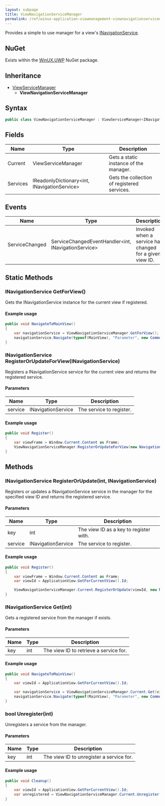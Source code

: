 ```yaml
---
layout: subpage
title: ViewNavigationServiceManager
permalink: /ref/winux-application-viewmanagement-viewnavigationservicemanager
---
```


Provides a simple to use manager for a view's [INavigationService](winux-mvvm-services-inavigationservice).

## NuGet

Exists within the [WinUX.UWP](https://www.nuget.org/packages/WinUX.UWP/) NuGet package.

## Inheritance
- [ViewServiceManager](winux-application-viewmanagement-viewservicemanager)
    - **ViewNavigationServiceManager**

## Syntax

```csharp
public class ViewNavigationServiceManager : ViewServiceManager<INavigationService>
```

## Fields

| Name | Type | Description |
|---|---|---|
| Current | ViewServiceManager<INavigationService> | Gets a static instance of the manager. |
| Services | IReadonlyDictionary<int, INavigationService> | Gets the collection of registered services. |

## Events

| Name | Type | Description |
|---|---|---|
| ServiceChanged | ServiceChangedEventHandler<int, INavigationService> | Invoked when a service has changed for a given view ID. |

## Static Methods

### INavigationService GetForView()

Gets the INavigationService instance for the current view if registered.

#### Example usage

```csharp
public void NavigateToMainView()
{
    var navigationService = ViewNavigationServiceManager.GetForView();
    navigationService.Navigate(typeof(MainView), "Parameter", new CommonNavigationTransitionInfo());
}
```

### INavigationService RegisterOrUpdateForView(INavigationService)

Registers a INavigationService service for the current view and returns the registered service.

#### Parameters

| Name | Type | Description |
|---|---|---|
| service | INavigationService | The service to register. |

#### Example usage

```csharp
public void Register()
{
    var viewFrame = Window.Current.Content as Frame;
    ViewNavigationServiceManager.RegisterOrUpdateForView(new NavigationService(viewFrame));
}
```

## Methods

### INavigationService RegisterOrUpdate(int, INavigationService)

Registers or updates a INavigationService service in the manager for the specified view ID and returns the registered service.

#### Parameters

| Name | Type | Description |
|---|---|---|
| key | int | The view ID as a key to register with. |
| service | INavigationService | The service to register. |

#### Example usage

```csharp
public void Register()
{
    var viewFrame = Window.Current.Content as Frame;
    var viewId = ApplicationView.GetForCurrentView().Id;

    ViewNavigationServiceManager.Current.RegisterOrUpdate(viewId, new NavigationService(viewFrame));
}
```

### INavigationService Get(int)

Gets a registered service from the manager if exists.

#### Parameters

| Name | Type | Description |
|---|---|---|
| key | int | The view ID to retrieve a service for. |

#### Example usage

```csharp
public void NavigateToMainView()
{
    var viewId = ApplicationView.GetForCurrentView().Id;

    var navigationService = ViewNavigationServiceManager.Current.Get(viewId);
    navigationService.Navigate(typeof(MainView), "Parameter", new CommonNavigationTransitionInfo());
}
```

### bool Unregister(int)

Unregisters a service from the manager.

#### Parameters

| Name | Type | Description |
|---|---|---|
| key | int | The view ID to unregister a service for. |

#### Example usage

```csharp
public void Cleanup()
{
    var viewId = ApplicationView.GetForCurrentView().Id;
    var unregistered = ViewNavigationServiceManager.Current.Unregister(viewId);
}
```